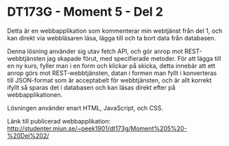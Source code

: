 # DT173G - Moment 5 - Del 2

Detta är en webbapplikation som kommenterar min webtjänst från del 1, och kan direkt via webbläsaren läsa, lägga till och ta bort data från databasen.

Denna lösning använder sig utav fetch API, och gör anrop mot REST-webbtjänsten jag skapade förut, med specifierade metoder. För att lägga till en ny kurs, fyller man i en form och klickar på skicka, detta innebär att ett anrop görs mot REST-webbtjänsten, datan i formen man fyllt i konverteras till JSON-format som är acceptabelt för webbtjänsten, och är allt korrekt ifyllt så sparas det i databasen och kan läsas direkt efter på webbapplikationen.

Lösningen använder enart HTML, JavaScript, och CSS.

Länk till publicerad webbapplikation: http://studenter.miun.se/~peek1901/dt173g/Moment%205%20-%20Del%202/ 